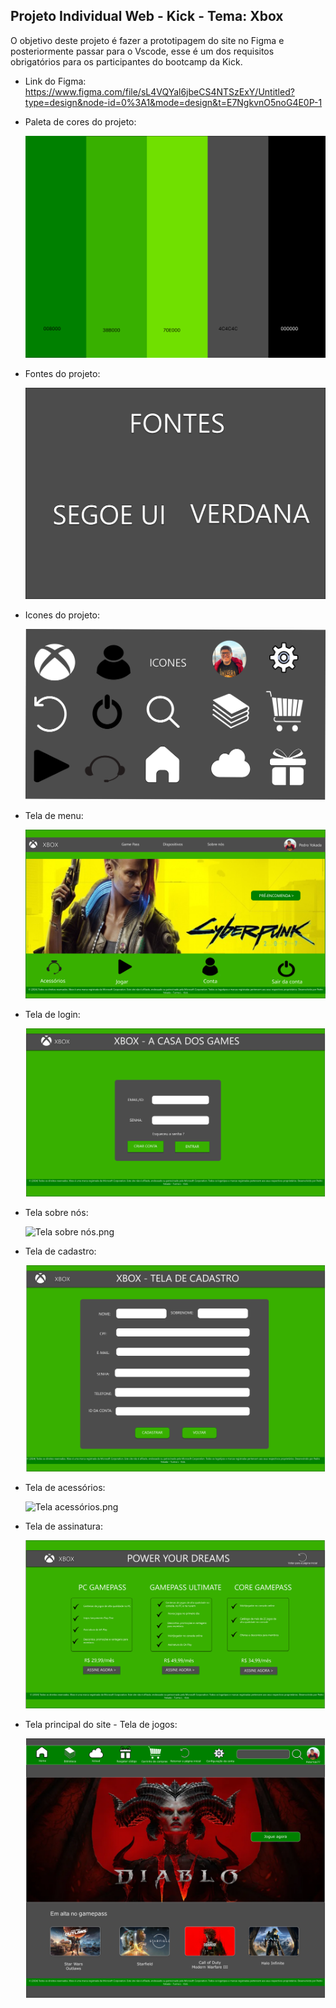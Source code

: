 ## Projeto Individual Web - Kick - Tema: Xbox

O objetivo deste projeto é fazer a prototipagem do site no Figma e posteriormente passar para o Vscode, esse é um dos requisitos obrigatórios para os participantes do bootcamp da Kick.

- Link do Figma: https://www.figma.com/file/sL4VQYal6jbeCS4NTSzExY/Untitled?type=design&node-id=0%3A1&mode=design&t=E7NgkvnO5noG4E0P-1

- Paleta de cores do projeto:

  ![paleta de cores.png](https://github.com/PedroYokada/projetowebxboxkick/blob/main/telas%20do%20projeto/paleta%20de%20cores.png)

- Fontes do projeto:

    ![fontes do projeto.png](https://github.com/PedroYokada/projetowebxboxkick/blob/main/telas%20do%20projeto/fontes%20do%20projeto.png)

 - Icones do projeto:

    ![icones.png](https://github.com/PedroYokada/projetowebxboxkick/blob/main/telas%20do%20projeto/icones.png)
   

 - Tela de menu:
   
   ![](https://github.com/PedroYokada/projetowebxboxkick/blob/main/telas%20do%20projeto/menu.png)

 - Tela de login:
   
      ![Login tela.png](https://github.com/PedroYokada/projetowebxboxkick/blob/main/telas%20do%20projeto/Login%20tela.png)

 - Tela sobre nós:
  
   ![Tela sobre nós.png](https://github.com/PedroYokada/projetowebxboxkick/blob/main/telas%20do%20projeto/Tela%20sobre%20n%C3%B3s.png)

 - Tela de cadastro:
   
   ![Tela cadastro.png](https://github.com/PedroYokada/projetowebxboxkick/blob/main/telas%20do%20projeto/Tela%20cadastro.png)

 - Tela de acessórios:
   
   ![Tela acessórios.png](https://github.com/PedroYokada/projetowebxboxkick/blob/main/telas%20do%20projeto/Tela%20acess%C3%B3rios.png)

 - Tela de assinatura:
   
   ![Gamepass assinar tela.png](https://github.com/PedroYokada/projetowebxboxkick/blob/main/telas%20do%20projeto/Gamepass%20assinar%20tela.png)

 - Tela principal do site - Tela de jogos:

   ![Gamepass assinar tela.png](https://github.com/PedroYokada/projetowebxboxkick/blob/main/telas%20do%20projeto/Gamepass%20tela%20principal.png)

